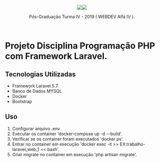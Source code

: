 <p align="center"><img src="https://laravel.com/assets/img/components/logo-laravel.svg"><img src="http://www.alfaumuarama.com.br/estrutura/img/Logo_FAU_SM.png"></p>
<p align="center">Pós-Graduação Turma IV - 2019 ( WEBDEV Alfa IV ).</p>
<br>

# Projeto Disciplina Programação PHP com Framework Laravel.

## Tecnologias Utilizadas

-   Framework Laravel 5.7
-   Banco de Dados MYSQL
-   Docker
-   Bootstrap

## Uso

1. Configurar arquivo .env
2. Executar os container 'docker-compose up -d --build'.
3. Verificar se os container foram executados 'docker ps'.
4. Entrar no container em execução 'docker exec -it >> EX:trabalho-laravel_web_1 << bash'.
5. Criar migrate no container em execução 'php artisan migrate'.
